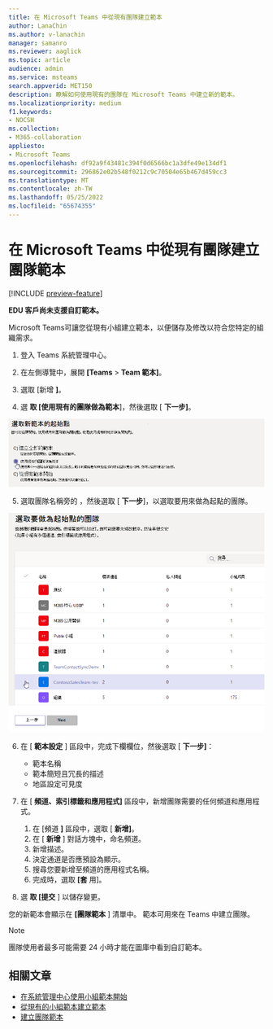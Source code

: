 ```yaml
---
title: 在 Microsoft Teams 中從現有團隊建立範本
author: LanaChin
ms.author: v-lanachin
manager: samanro
ms.reviewer: aaglick
ms.topic: article
audience: admin
ms.service: msteams
search.appverid: MET150
description: 瞭解如何使用現有的團隊在 Microsoft Teams 中建立新的範本。
ms.localizationpriority: medium
f1.keywords:
- NOCSH
ms.collection:
- M365-collaboration
appliesto:
- Microsoft Teams
ms.openlocfilehash: df92a9f43481c394f0d6566bc1a3dfe49e134df1
ms.sourcegitcommit: 296862e02b548f0212c9c70504e65b467d459cc3
ms.translationtype: MT
ms.contentlocale: zh-TW
ms.lasthandoff: 05/25/2022
ms.locfileid: "65674355"
---
```

# <a name="create-a-team-template-from-an-existing-team-in-microsoft-teams"></a>在 Microsoft Teams 中從現有團隊建立團隊範本

[!INCLUDE [preview-feature](includes/preview-feature.md)]

**EDU 客戶尚未支援自訂範本。**

Microsoft Teams可讓您從現有小組建立範本，以便儲存及修改以符合您特定的組織需求。

1. 登入 Teams 系統管理中心。

2. 在左側導覽中，展開 **[Teams**  >  **Team 範本]**。

3. 選取 [新增 **]**。

4. 選 **取 [使用現有的團隊做為範本**]，然後選取 [ **下一步]**。

 ![團隊範本起點畫面的影像，其中醒目提示使用現有團隊做為範本。](media/team-existing-team-as-template.png)

5. 選取團隊名稱旁的 ，然後選取 [ **下一步**]，以選取要用來做為起點的團隊。

![已醒目提示一個團隊的團隊清單影像。](media/team-existing-team-selection.png)

6. 在 [ **範本設定** ] 區段中，完成下欄欄位，然後選取 [ **下一步]**：
    - 範本名稱
    - 範本簡短且冗長的描述
    - 地區設定可見度  
  
7. 在 [ **頻道、索引標籤和應用程式]** 區段中，新增團隊需要的任何頻道和應用程式。

    1. 在 [頻道 **]** 區段中，選取 [ **新增]**。
    2. 在 [ **新增** ] 對話方塊中，命名頻道。
    3. 新增描述。
    4. 決定通道是否應預設為顯示。
    5. 搜尋您要新增至頻道的應用程式名稱。
    6. 完成時，選取 **[套** 用]。

8. 選 **取 [提交** ] 以儲存變更。

您的新範本會顯示在 **[團隊範本** ] 清單中。 範本可用來在 Teams 中建立團隊。

> [!Note]
> 團隊使用者最多可能需要 24 小時才能在圖庫中看到自訂範本。

## <a name="related-articles"></a>相關文章

- [在系統管理中心使用小組範本開始](get-started-with-teams-templates-in-the-admin-console.md)
- [從現有的小組範本建立範本](create-template-from-existing-template.md)
- [建立團隊範本](create-a-team-template.md)
